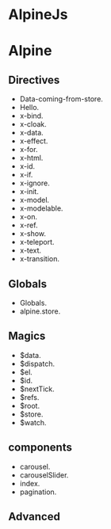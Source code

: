 # AlpineJs

 # Alpine 
 ## Directives
 * Data-coming-from-store.
 * Hello.
 * x-bind.
 * x-cloak.
 * x-data.
 * x-effect.
 * x-for.
 * x-html.
 * x-id.
 * x-if.
 * x-ignore.
 * x-init.
 * x-model.
 * x-modelable.
 * x-on.
 * x-ref.
 * x-show.
 * x-teleport.
 * x-text.
 * x-transition.

 ## Globals
 * Globals.
 * alpine.store.

 ## Magics
 * $data.
 * $dispatch.
 * $el.
 * $id.
 * $nextTick.
 * $refs.
 * $root.
 * $store.
 * $watch.

 ## components
  * carousel.
  * carouselSlider.
  * index.
  * pagination.

## Advanced








